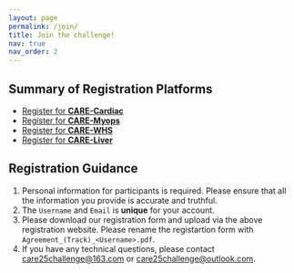 ```yaml
---
layout: page
permalink: /join/
title: Join the challenge!
nav: true
nav_order: 2
---
```


## Summary of Registration Platforms
- [Register for **CARE-Cardiac**](http://zmic.org.cn/care_2025/eval/register?track=cardiac)
- [Register for **CARE-Myops**](http://zmic.org.cn/care_2025/eval/register?track=myops)
- [Register for **CARE-WHS**](http://zmic.org.cn/care_2025/eval/register?track=whs)
- [Register for **CARE-Liver**](http://zmic.org.cn/care_2025/eval/register?track=liver)

## Registration Guidance
1. Personal information for participants is required. Please ensure that all the information you provide is accurate and truthful.
2. The `Username` and `Email` is **unique** for your account.
3. Please download our registration form and upload via the above registration website. Please rename the registartion form with `Agreement_(Track)_<Username>.pdf`.
4. If you have any technical questions, please contact [care25challenge@163.com](mailto:care25challenge@163.com) or [care25challenge@outlook.com](mailto:care25challenge@outlook.com).
